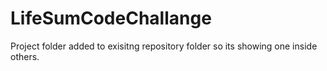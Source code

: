 # LifeSumCodeChallange

Project folder added to exisitng repository folder so its showing one inside others.
